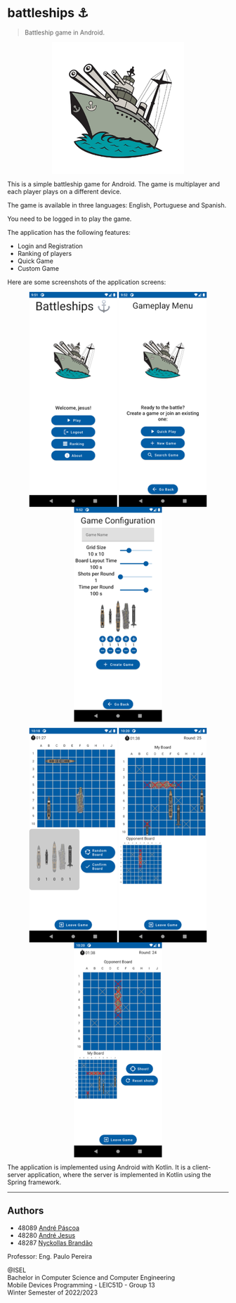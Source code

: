 # battleships ⚓

> Battleship game in Android.

<p align="center">
    <img align="center" src="docs/images/logo.png" alt="logo" width="300"/>
</p>

This is a simple battleship game for Android. The game is multiplayer and each player plays on a
different device.

The game is available in three languages: English, Portuguese and Spanish.

You need to be logged in to play the game.

The application has the following features:

* Login and Registration
* Ranking of players
* Quick Game
* Custom Game

Here are some screenshots of the application screens:

<p align="center">
    <img align="center" src="docs/images/user-home.png" alt="user-home" width="200"/>
    <img align="center" src="docs/images/gameplay-menu.png" alt="gameplay-menu" width="200"/>
    <img align="center" src="docs/images/create-game.png" alt="create-game" width="200"/>
</p>
<p align="center">
    <img align="center" src="docs/images/board-setup.png" alt="board-setup" width="200"/>
    <img align="center" src="docs/images/gameplay-myboard.png" alt="gameplay-myboard" width="200"/>
    <img align="center" src="docs/images/gameplay.png" alt="gameplay" width="200"/>
</p>

The application is implemented using Android with Kotlin. It is a client-server application, where
the server is implemented in Kotlin using the Spring framework.

---

## Authors

- 48089 [André Páscoa](https://github.com/devandrepascoa)
- 48280 [André Jesus](https://github.com/andre-j3sus)
- 48287 [Nyckollas Brandão](https://github.com/Nyckoka)

Professor: Eng. Paulo Pereira

@ISEL<br>
Bachelor in Computer Science and Computer Engineering<br>
Mobile Devices Programming - LEIC51D - Group 13<br>
Winter Semester of 2022/2023
